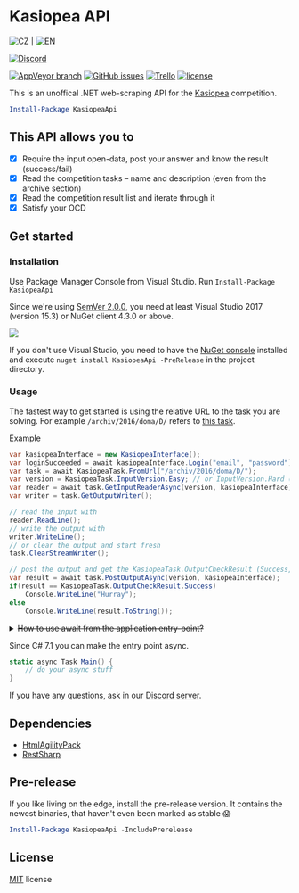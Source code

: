 Kasiopea API
===
[![CZ](https://download.kde.org/extra/flags/png/cz.png)](./README.md) | [![EN](https://download.kde.org/extra/flags/png/gb.png)](./README-en.md)

[![Discord](https://img.shields.io/discord/404269352335048704.svg)][discord]

[![AppVeyor branch](https://img.shields.io/appveyor/ci/Sorashi/KasiopeaApi/master.svg)](https://ci.appveyor.com/project/Sorashi/kasiopeaapi)
[![GitHub issues](https://img.shields.io/github/issues/Sorashi/KasiopeaApi.svg)](https://github.com/Sorashi/KasiopeaApi/issues)
[![Trello](https://img.shields.io/badge/board-on%20trello-brightgreen.svg)](https://trello.com/b/g63MxKDP)
[![license](https://img.shields.io/github/license/sorashi/KasiopeaApi.svg)](./LICENSE)

This is an unoffical .NET web-scraping API for the [Kasiopea](https://kasiopea.matfyz.cz) competition.

```powershell
Install-Package KasiopeaApi
```

## This API allows you to

- [x] Require the input open-data, post your answer and know the result (success/fail)
- [x] Read the competition tasks – name and description (even from the archive section)
- [x] Read the competition result list and iterate through it
- [x] Satisfy your OCD

## Get started

### Installation

Use Package Manager Console from Visual Studio. Run `Install-Package KasiopeaApi`

Since we're using [SemVer 2.0.0](https://semver.org/spec/v2.0.0.html), you need at least Visual Studio 2017 (version 15.3) or NuGet client 4.3.0 or above.

![](https://user-images.githubusercontent.com/6270283/29934511-c7bf6f84-8e7b-11e7-9188-c54966a24d4e.png)

[comment]: # (Fallback image: https://a.doko.moe/awjfpp.png)

If you don't use Visual Studio, you need to have the [NuGet console](https://chocolatey.org/packages/NuGet.CommandLine) installed and execute `nuget install KasiopeaApi -PreRelease` in the project directory.

### Usage

The fastest way to get started is using the relative URL to the task you are solving. For example `/archiv/2016/doma/D/` refers to [this task](https://kasiopea.matfyz.cz/archiv/2016/doma/D/).

Example

```csharp
var kasiopeaInterface = new KasiopeaInterface();
var loginSucceeded = await kasiopeaInterface.Login("email", "password");
var task = await KasiopeaTask.FromUrl("/archiv/2016/doma/D/");
var version = KasiopeaTask.InputVersion.Easy; // or InputVersion.Hard (hard input has more difficult constraints)
var reader = await task.GetInputReaderAsync(version, kasiopeaInterface);
var writer = task.GetOutputWriter();

// read the input with
reader.ReadLine();
// write the output with
writer.WriteLine();
// or clear the output and start fresh
task.ClearStreamWriter();

// post the output and get the KasiopeaTask.OutputCheckResult (Success, Fail, Timeout, MissingFile, Unknown)
var result = await task.PostOutputAsync(version, kasiopeaInterface);
if(result == KasiopeaTask.OutputCheckResult.Success)
	Console.WriteLine("Hurray");
else
	Console.WriteLine(result.ToString());
```

<details>
<summary><strike>How to use await from the application entry-point?</strike></summary>

```csharp
static void Main() {
	try {
		MainAsync().Wait();
	}
	catch(Exception e) {
		while(e is AggregateException) e = e.InnerException;
		throw e;
	}
}
static async Task MainAsync() {
	// do your async stuff
}
```
</details>

Since C# 7.1 you can make the entry point async.
```csharp
static async Task Main() {
	// do your async stuff
}
```
If you have any questions, ask in our [Discord server][discord].

## Dependencies

- [HtmlAgilityPack](https://www.nuget.org/packages/HtmlAgilityPack/)
- [RestSharp](https://www.nuget.org/packages/RestSharp/)

## Pre-release

If you like living on the edge, install the pre-release version. It contains the newest binaries, that haven't even been marked as stable 😱

```powershell
Install-Package KasiopeaApi -IncludePrerelease
```

## License

[MIT](https://rawgit.com/Sorashi/KasiopeaApi/master/LICENSE) license

[discord]: https://discord.gg/bGzPAvy